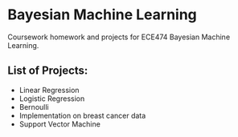 # Bayesian Machine Learning

Coursework homework and projects for ECE474 Bayesian Machine Learning.

## List of Projects:
* Linear Regression
* Logistic Regression
* Bernoulli
* Implementation on breast cancer data
* Support Vector Machine
